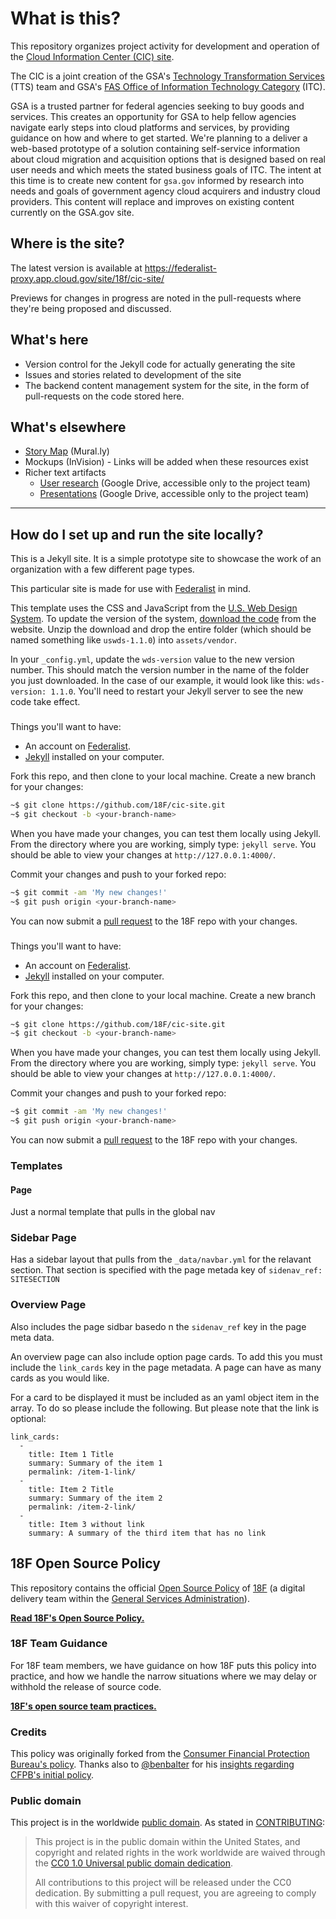 # What is this?

This repository organizes project activity for development and operation of the [Cloud Information Center (CIC) site](https://federalist-proxy.app.cloud.gov/site/18f/cic-site/).

The CIC is a joint creation of the GSA's [Technology Transformation Services](https://www.gsa.gov/about-us/organization/federal-acquisition-service/technology-transformation-services) (TTS) team and GSA's [FAS Office of Information Technology Category](https://www.gsa.gov/about-us/organization/federal-acquisition-service/office-of-information-technology-category) (ITC).

GSA is a trusted partner for federal agencies seeking to buy goods and services. This creates an opportunity for GSA to help fellow agencies navigate early steps into cloud platforms and services, by providing guidance on how and where to get started. We're planning to a deliver a web-based prototype of a solution containing self-service information about cloud migration and acquisition options that is designed based on real user needs and which meets the stated business goals of ITC. The intent at this time is to create new content for `gsa.gov` informed by research into needs and goals of government agency cloud acquirers and industry cloud providers. This content will replace and improves on existing content currently on the GSA.gov site.

## Where is the site?
The latest version is available at https://federalist-proxy.app.cloud.gov/site/18f/cic-site/

Previews for changes in progress are noted in the pull-requests where they're being proposed and discussed.

## What's here
- Version control for the Jekyll code for actually generating the site
- Issues and stories related to development of the site
- The backend content management system for the site, in the form of pull-requests on the code stored here.

## What's elsewhere
- [Story Map](https://app.mural.co/invitation/mural/gsa6/1533622577595?sender=bretmogilefsky&key=f26d46a8-6fbf-4fe7-83c9-6f50878490e5) (Mural.ly)
- Mockups (InVision) - Links will be added when these resources exist
- Richer text artifacts
  - [User research](https://drive.google.com/drive/u/0/folders/1K4iDVkXgmyhHdF7YOJl62uyXHZGYH_IK) (Google Drive, accessible only to the project team)
  - [Presentations](https://drive.google.com/drive/u/0/folders/10UKDyLK1p7wSANPrPkE8sLcm_AJX5MlX) (Google Drive, accessible only to the project team)

---
## How do I set up and run the site locally?

This is a Jekyll site. It is a simple prototype site to showcase the work of an organization with a few different page types.

This particular site is made for use with [Federalist](https://github.com/18f/federalist) in mind.

This template uses the CSS and JavaScript from the [U.S. Web Design System](https://standards.18f.gov). To update the version of the system, [download the code](https://standards.usa.gov/getting-started/download/) from the website. Unzip the download and drop the entire folder (which should be named something like `uswds-1.1.0`) into `assets/vendor`.

In your `_config.yml`, update the `wds-version` value to the new version number. This should match the version number in the name of the folder you just downloaded. In the case of our example, it would look like this: `wds-version: 1.1.0`. You'll need to restart your Jekyll server to see the new code take effect.
### 
Things you'll want to have:

* An account on [Federalist](https://federalist.18f.gov/).
* [Jekyll](https://jekyllrb.com/docs/installation/) installed on your computer.

Fork this repo, and then clone to your local machine. Create a new branch for your changes:

```bash
~$ git clone https://github.com/18F/cic-site.git
~$ git checkout -b <your-branch-name>
```

When you have made your changes, you can test them locally using Jekyll. From the directory where you are working, simply type: `jekyll serve`. You should be able to view your changes at `http://127.0.0.1:4000/`.

Commit your changes and push to your forked repo:

```bash
~$ git commit -am 'My new changes!'
~$ git push origin <your-branch-name>
```

You can now submit a [pull request](https://help.github.com/articles/about-pull-requests/) to the 18F repo with your changes.


### 
Things you'll want to have:

* An account on [Federalist](https://federalist.18f.gov/).
* [Jekyll](https://jekyllrb.com/docs/installation/) installed on your computer.

Fork this repo, and then clone to your local machine. Create a new branch for your changes:

```bash
~$ git clone https://github.com/18F/cic-site.git
~$ git checkout -b <your-branch-name>
```

When you have made your changes, you can test them locally using Jekyll. From the directory where you are working, simply type: `jekyll serve`. You should be able to view your changes at `http://127.0.0.1:4000/`.

Commit your changes and push to your forked repo:

```bash
~$ git commit -am 'My new changes!'
~$ git push origin <your-branch-name>
```

You can now submit a [pull request](https://help.github.com/articles/about-pull-requests/) to the 18F repo with your changes.


### Templates
#### Page 
Just a normal template that pulls in the global nav

### Sidebar Page
Has a sidebar layout that pulls from the `_data/navbar.yml` for the relavant section. That section is specified with the page metada key of `sidenav_ref: SITESECTION`

### Overview Page
Also includes the page sidbar basedo n the `sidenav_ref` key in the page meta data.

An overview page can also include option page cards. To add this you must include the `link_cards` key in the page metadata. A page can have as many cards as you would like.

For a card to be displayed it must be included as an yaml object item in the array. To do so please include the following. But please note that the link is optional:
```
link_cards:
  - 
    title: Item 1 Title
    summary: Summary of the item 1
    permalink: /item-1-link/
  - 
    title: Item 2 Title
    summary: Summary of the item 2
    permalink: /item-2-link/
  - 
    title: Item 3 without link
    summary: A summary of the third item that has no link

```
## 18F Open Source Policy

This repository contains the official [Open Source Policy](policy.md) of [18F](https://18f.gsa.gov/) (a digital delivery team within the [General Services Administration](http://gsa.gov)).

**[Read 18F's Open Source Policy.](policy.md)**

### 18F Team Guidance

For 18F team members, we have guidance on how 18F puts this policy into practice, and how we handle the narrow situations where we may delay or withhold the release of source code.

**[18F's open source team practices.](practice.md)**

### Credits

This policy was originally forked from the [Consumer Financial Protection Bureau's policy](https://github.com/cfpb/source-code-policy). Thanks also to [@benbalter](https://github.com/benbalter) for his [insights regarding CFPB's initial policy](http://ben.balter.com/2012/04/10/whats-missing-from-cfpbs-awesome-new-source-code-policy/).

### Public domain

This project is in the worldwide [public domain](LICENSE.md). As stated in [CONTRIBUTING](CONTRIBUTING.md):

> This project is in the public domain within the United States, and copyright and related rights in the work worldwide are waived through the [CC0 1.0 Universal public domain dedication](https://creativecommons.org/publicdomain/zero/1.0/).
>
> All contributions to this project will be released under the CC0 dedication. By submitting a pull request, you are agreeing to comply with this waiver of copyright interest.
